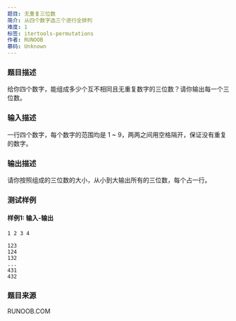 ```yaml
---
题目: 无重复三位数
简介: 从四个数字选三个进行全排列
难度: 1
标签: itertools-permutations
作者: RUNOOB
慕码: Unknown
---
```


### 题目描述

给你四个数字，能组成多少个互不相同且无重复数字的三位数？请你输出每一个三位数。

### 输入描述

一行四个数字，每个数字的范围均是 1 \~ 9，两两之间用空格隔开，保证没有重复的数字。

### 输出描述

请你按照组成的三位数的大小，从小到大输出所有的三位数，每个占一行。

### 测试样例

#### 样例1: 输入-输出

```
1 2 3 4
```

```
123
124
132
...
431
432
```

### 题目来源

RUNOOB.COM